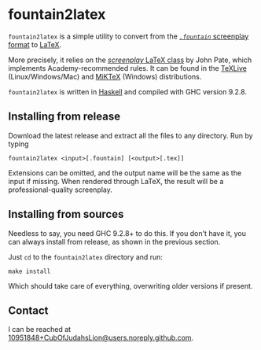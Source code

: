 # fountain2latex

`fountain2latex` is a simple utility to convert from the
[_`.fountain`_ screenplay format](https://fountain.io/) to [LaTeX](https://www.latex-project.org/).

More precisely, it relies on the
[_screenplay_ LaTeX class](https://www.ctan.org/pkg/screenplay) by John Pate,
which implements Academy-recommended rules. It can be found in the
[TeXLive](https://tug.org/texlive/) (Linux/Windows/Mac) and
[MiKTeX](https://miktex.org/) (Windows) distributions.

`fountain2latex` is written in [Haskell](https://haskell.org) and compiled
with GHC version 9.2.8.


## Installing from release

Download the latest release and extract all the files to any directory.
Run by typing

    fountain2latex <input>[.fountain] [<output>[.tex]]

Extensions can be omitted, and the output name will be the same as the
input if missing. When rendered through LaTeX, the result will be a
professional-quality screenplay.


## Installing from sources

Needless to say, you need GHC 9.2.8+ to do this. If you don't have it,
you can always install from release, as shown in the previous section.

Just `cd` to the `fountain2latex` directory and run:

    make install

Which should take care of everything, overwriting older versions if
present.

## Contact

I can be reached at  [10951848+CubOfJudahsLion@users.noreply.github.com](mailto:10951848+CubOfJudahsLion@users.noreply.github.com).

